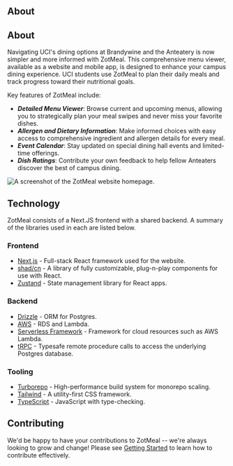 ## About

## About

Navigating UCI's dining options at Brandywine and the Anteatery is now simpler and more informed with ZotMeal. This comprehensive menu viewer, available as a website and mobile app, is designed to enhance your campus dining experience. UCI students use ZotMeal to plan their daily meals and track progress toward their nutritional goals.

Key features of ZotMeal include:

- **_Detailed Menu Viewer_**: Browse current and upcoming menus, allowing you 
to strategically plan your meal swipes and never miss your favorite dishes.
- **_Allergen and Dietary Information_**: Make informed choices with easy 
access to comprehensive ingredient and allergen details for every meal.
- **_Event Calendar_**: Stay updated on special dining hall events and limited-time offerings.
- **_Dish Ratings_**: Contribute your own feedback to help fellow Anteaters discover the best of campus dining.

![A screenshot of the ZotMeal website homepage.](./zotmeal-screenshot.jpg)

## Technology

ZotMeal consists of a Next.JS frontend with a shared backend. A summary of the libraries used in each are listed below.

### Frontend

- [Next.js](https://nextjs.org) - Full-stack React framework used for the website.
- [shad/cn](https://ui.shadcn.com/) - A library of fully customizable, plug-n-play components for use with React.
- [Zustand](https://github.com/pmndrs/zustand) - State management library for React apps. 

### Backend
- [Drizzle](https://drizzle.dev/) - ORM for Postgres.
- [AWS](https://aws.amazon.com/) - RDS and Lambda.
- [Serverless Framework](https://www.serverless.com/) - Framework for cloud resources such as AWS Lambda.
- [tRPC](https://trpc.io/) - Typesafe remote procedure calls to access the underlying Postgres database.

### Tooling

- [Turborepo](https://turborepo.com) - High-performance build system for monorepo scaling.
- [Tailwind](https://tailwindcss.com) - A utility-first CSS framework.
- [TypeScript](https://www.typescriptlang.org) - JavaScript with type-checking.

## Contributing

We'd be happy to have your contributions to ZotMeal -- we're always looking to grow and change! Please see [Getting Started](/docs/contributor/zotmeal/getting-started) to learn how to contribute effectively.